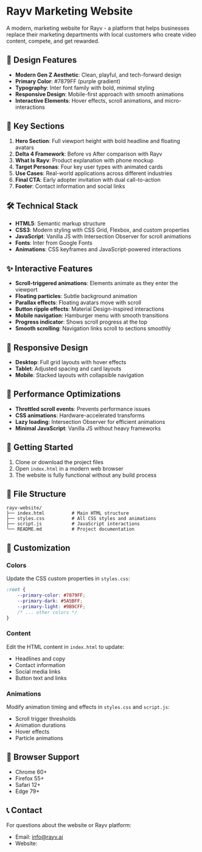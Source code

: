 # Rayv Marketing Website

A modern, marketing website for Rayv - a platform that helps businesses replace their marketing departments with local customers who create video content, compete, and get rewarded.

## 🎨 Design Features

- **Modern Gen Z Aesthetic**: Clean, playful, and tech-forward design
- **Primary Color**: #7879FF (purple gradient)
- **Typography**: Inter font family with bold, minimal styling
- **Responsive Design**: Mobile-first approach with smooth animations
- **Interactive Elements**: Hover effects, scroll animations, and micro-interactions

## 🚀 Key Sections

1. **Hero Section**: Full viewport height with bold headline and floating avatars
2. **Delta 4 Framework**: Before vs After comparison with Rayv
3. **What Is Rayv**: Product explanation with phone mockup
4. **Target Personas**: Four key user types with animated cards
5. **Use Cases**: Real-world applications across different industries
6. **Final CTA**: Early adopter invitation with dual call-to-action
7. **Footer**: Contact information and social links

## 🛠️ Technical Stack

- **HTML5**: Semantic markup structure
- **CSS3**: Modern styling with CSS Grid, Flexbox, and custom properties
- **JavaScript**: Vanilla JS with Intersection Observer for scroll animations
- **Fonts**: Inter from Google Fonts
- **Animations**: CSS keyframes and JavaScript-powered interactions

## ✨ Interactive Features

- **Scroll-triggered animations**: Elements animate as they enter the viewport
- **Floating particles**: Subtle background animation
- **Parallax effects**: Floating avatars move with scroll
- **Button ripple effects**: Material Design-inspired interactions
- **Mobile navigation**: Hamburger menu with smooth transitions
- **Progress indicator**: Shows scroll progress at the top
- **Smooth scrolling**: Navigation links scroll to sections smoothly

## 📱 Responsive Design

- **Desktop**: Full grid layouts with hover effects
- **Tablet**: Adjusted spacing and card layouts
- **Mobile**: Stacked layouts with collapsible navigation

## 🎯 Performance Optimizations

- **Throttled scroll events**: Prevents performance issues
- **CSS animations**: Hardware-accelerated transforms
- **Lazy loading**: Intersection Observer for efficient animations
- **Minimal JavaScript**: Vanilla JS without heavy frameworks

## 🚀 Getting Started

1. Clone or download the project files
2. Open `index.html` in a modern web browser
3. The website is fully functional without any build process

## 📁 File Structure

```
rayv-website/
├── index.html          # Main HTML structure
├── styles.css          # All CSS styles and animations
├── script.js           # JavaScript interactions
└── README.md           # Project documentation
```

## 🎨 Customization

### Colors
Update the CSS custom properties in `styles.css`:
```css
:root {
    --primary-color: #7879FF;
    --primary-dark: #5A5BFF;
    --primary-light: #9B9CFF;
    /* ... other colors */
}
```

### Content
Edit the HTML content in `index.html` to update:
- Headlines and copy
- Contact information
- Social media links
- Button text and links

### Animations
Modify animation timing and effects in `styles.css` and `script.js`:
- Scroll trigger thresholds
- Animation durations
- Hover effects
- Particle animations

## 🌟 Browser Support

- Chrome 60+
- Firefox 55+
- Safari 12+
- Edge 79+

## 📞 Contact

For questions about the website or Rayv platform:
- Email: info@rayv.ai
- Website: 
